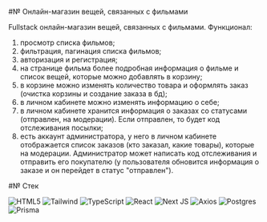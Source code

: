 #№ Онлайн-магазин вещей, связанных с фильмами

Fullstack онлайн-магазин вещей, связанных с фильмами. Функционал:

1. просмотр списка фильмов;
2. фильтрация, пагинация списка фильмов;
3. авторизация и регистрация;
4. на странице фильма более подробная информация о фильме и список вещей, которые можно добавлять в корзину;
5. в корзине можно изменять количество товара и оформлять заказ (очистка корзины и создание заказа в бд);
6. в личном кабинете можно изменять информацию о себе;
7. в личном кабинете хранится информация о заказах со статусами (отправлен, на модерации). Если отправлен, то будет код отслеживания посылки;
8. есть аккаунт администратора, у него в личном кабинете отображается список заказов (кто заказал, какие товары), которые на модерации. Администратор может написать код отслеживания и отправить его покупателю (у пользователя обновится информация о заказе и он перейдет в статус "отправлен").

#№ Стек

![HTML5](https://img.shields.io/badge/html5-%23E34F26.svg?style=for-the-badge&logo=html5&logoColor=white)
![Tailwind](https://img.shields.io/badge/Tailwind_CSS-38B2AC?style=for-the-badge&logo=tailwind-css&logoColor=white)
![TypeScript](https://img.shields.io/badge/typescript-%23007ACC.svg?style=for-the-badge&logo=typescript&logoColor=white)
![React](https://img.shields.io/badge/react-%2320232a.svg?style=for-the-badge&logo=react&logoColor=%2361DAFB)
![Next JS](https://img.shields.io/badge/Next-black?style=for-the-badge&logo=next.js&logoColor=white)
![Axios](https://img.shields.io/badge/-Axios-671ddf?style=for-the-badge&logo=Axios&logoColor=white)
![Postgres](https://img.shields.io/badge/postgres-%23316192.svg?style=for-the-badge&logo=postgresql&logoColor=white)
![Prisma](https://img.shields.io/badge/Prisma-3982CE?style=for-the-badge&logo=Prisma&logoColor=white)

